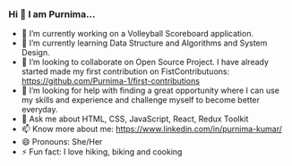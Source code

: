 ### Hi 👋 I am Purnima...

- 🔭 I’m currently working on a Volleyball Scoreboard application.
- 🌱 I’m currently learning Data Structure and Algorithms and System Design.
- 👯 I’m looking to collaborate on Open Source Project. I have already started made my first contribution on FistContributuons: https://github.com/Purnima-1/first-contributions
- 🤔 I’m looking for help with finding a great opportunity where I can use my skills and experience and challenge myself to become better everyday.
- 💬 Ask me about HTML, CSS, JavaScript, React, Redux Toolkit
- 📫 Know more about me: https://www.linkedin.com/in/purnima-kumar/
- 😄 Pronouns: She/Her
- ⚡ Fun fact: I love hiking, biking and cooking

